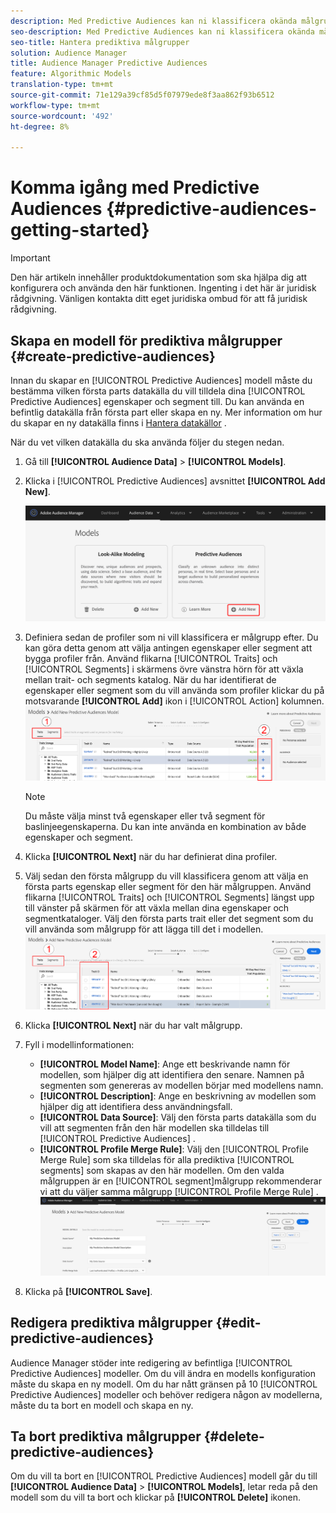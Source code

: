 ```yaml
---
description: Med Predictive Audiences kan ni klassificera okända målgrupper i distinkta personas i realtid med datavetenskap.
seo-description: Med Predictive Audiences kan ni klassificera okända målgrupper i distinkta personas i realtid med datavetenskap.
seo-title: Hantera prediktiva målgrupper
solution: Audience Manager
title: Audience Manager Predictive Audiences
feature: Algorithmic Models
translation-type: tm+mt
source-git-commit: 71e129a39cf85d5f07979ede8f3aa862f93b6512
workflow-type: tm+mt
source-wordcount: '492'
ht-degree: 8%

---
```



# Komma igång med Predictive Audiences {#predictive-audiences-getting-started}

>[!IMPORTANT]
>Den här artikeln innehåller produktdokumentation som ska hjälpa dig att konfigurera och använda den här funktionen. Ingenting i det här är juridisk rådgivning. Vänligen kontakta ditt eget juridiska ombud för att få juridisk rådgivning.

## Skapa en modell för prediktiva målgrupper {#create-predictive-audiences}

Innan du skapar en [!UICONTROL Predictive Audiences] modell måste du bestämma vilken första parts datakälla du vill tilldela dina [!UICONTROL Predictive Audiences] egenskaper och segment till. Du kan använda en befintlig datakälla från första part eller skapa en ny. Mer information om hur du skapar en ny datakälla finns i [Hantera datakällor](https://docs.adobe.com/content/help/en/audience-manager/user-guide/features/data-sources/manage-datasources.html) .

När du vet vilken datakälla du ska använda följer du stegen nedan.

1. Gå till **[!UICONTROL Audience Data]** > **[!UICONTROL Models]**.
1. Klicka i [!UICONTROL Predictive Audiences] avsnittet **[!UICONTROL Add New]**.

   ![smart-persona-add](assets/predictive-audiences-add.png)

1. Definiera sedan de profiler som ni vill klassificera er målgrupp efter. Du kan göra detta genom att välja antingen egenskaper eller segment att bygga profiler från. Använd flikarna [!UICONTROL Traits] och [!UICONTROL Segments] i skärmens övre vänstra hörn för att växla mellan trait- och segments katalog. När du har identifierat de egenskaper eller segment som du vill använda som profiler klickar du på motsvarande **[!UICONTROL Add]** ikon i [!UICONTROL Action] kolumnen.
   ![smart-persona-select-personas](assets/predictive-audiences-persona.png)
   >[!NOTE]
   >Du måste välja minst två egenskaper eller två segment för baslinjeegenskaperna. Du kan inte använda en kombination av både egenskaper och segment.
1. Klicka **[!UICONTROL Next]** när du har definierat dina profiler.
1. Välj sedan den första målgrupp du vill klassificera genom att välja en första parts egenskap eller segment för den här målgruppen. Använd flikarna [!UICONTROL Traits] och [!UICONTROL Segments] längst upp till vänster på skärmen för att växla mellan dina egenskaper och segmentkataloger. Välj den första parts trait eller det segment som du vill använda som målgrupp för att lägga till det i modellen.
   ![smart-persona-select-audition](assets/predictive-audiences-audience.png)
1. Klicka **[!UICONTROL Next]** när du har valt målgrupp.
1. Fyll i modellinformationen:
   * **[!UICONTROL Model Name]**: Ange ett beskrivande namn för modellen, som hjälper dig att identifiera den senare. Namnen på segmenten som genereras av modellen börjar med modellens namn.
   * **[!UICONTROL Description]**: Ange en beskrivning av modellen som hjälper dig att identifiera dess användningsfall.
   * **[!UICONTROL Data Source]**: Välj den första parts datakälla som du vill att segmenten från den här modellen ska tilldelas till [!UICONTROL Predictive Audiences] .
   * **[!UICONTROL Profile Merge Rule]**: Välj den [!UICONTROL Profile Merge Rule] som ska tilldelas för alla prediktiva [!UICONTROL segments] som skapas av den här modellen. Om den valda målgruppen är en [!UICONTROL segment]målgrupp rekommenderar vi att du väljer samma målgrupp [!UICONTROL Profile Merge Rule] .
      ![prediktiv målgrupp-spara](assets/predictive-audiences-save.png)
1. Klicka på **[!UICONTROL Save]**.

## Redigera prediktiva målgrupper {#edit-predictive-audiences}

Audience Manager stöder inte redigering av befintliga [!UICONTROL Predictive Audiences] modeller. Om du vill ändra en modells konfiguration måste du skapa en ny modell. Om du har nått gränsen på 10 [!UICONTROL Predictive Audiences] modeller och behöver redigera någon av modellerna, måste du ta bort en modell och skapa en ny.

## Ta bort prediktiva målgrupper {#delete-predictive-audiences}

Om du vill ta bort en [!UICONTROL Predictive Audiences] modell går du till **[!UICONTROL Audience Data]** > **[!UICONTROL Models]**, letar reda på den modell som du vill ta bort och klickar på **[!UICONTROL Delete]** ikonen.
